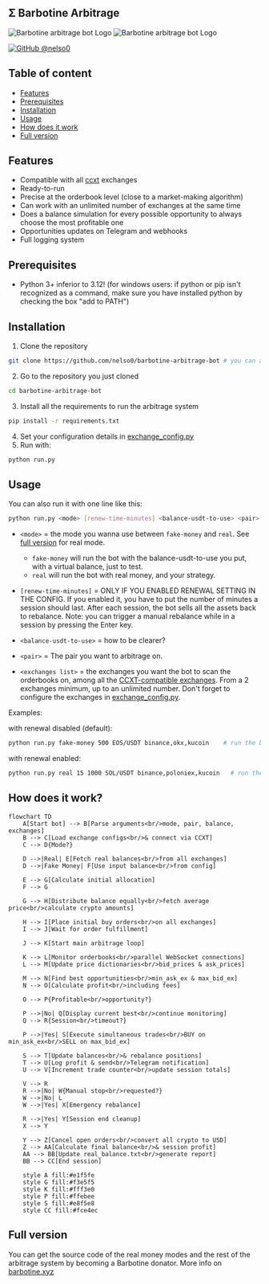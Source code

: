 ## Σ Barbotine Arbitrage
<p align="left">
  <img alt="Barbotine arbitrage bot Logo" height="auto" src="https://i.ibb.co/cgdP6rL/Capture-d-e-cran-2024-07-28-a-15-39-40.png">
  <img alt="Barbotine arbitrage bot Logo" height="auto" src="https://i.ibb.co/wSmHNm8/image.png">
</p>

[![GitHub @nelso0](https://img.shields.io/github/followers/nelso0?label=follow&style=social)](https://github.com/nelso0)

## Table of content
* [Features](#features)
* [Prerequisites](#prerequis)
* [Installation](#installation)
* [Usage](#usage)
* [How does it work](#how)
* [Full version](#full-version)

<a name="features"/>
 
## Features

* Compatible with all [ccxt](https://github.com/ccxt/ccxt) exchanges
* Ready-to-run
* Precise at the orderbook level (close to a market-making algorithm)
* Can work with an unlimited number of exchanges at the same time
* Does a balance simulation for every possible opportunity to always choose the most profitable one
* Opportunities updates on Telegram and webhooks
* Full logging system

<a name="prerequis"/>
 
## Prerequisites

* Python 3+ inferior to 3.12! (for windows users: if python or pip isn't recognized as a command, make sure you have installed python by checking the box "add to PATH")

<a name="installation"/>
 
## Installation

1. Clone the repository 
```sh
git clone https://github.com/nelso0/barbotine-arbitrage-bot # you can also download the zip file
```
2. Go to the repository you just cloned
```sh
cd barbotine-arbitrage-bot
```
3. Install all the requirements to run the arbitrage system
```sh
pip install -r requirements.txt
```
4. Set your configuration details in [exchange_config.py](exchange_config.py)
5. Run with:
```sh
python run.py
```

<a name="usage"/>
 
## Usage

You can also run it with one line like this:

```sh
python run.py <mode> [renew-time-minutes] <balance-usdt-to-use> <pair> <exchanges list separated by commas (no space!)>
```


* ```<mode>``` = the mode you wanna use between ```fake-money``` and ```real```. See [full version](#full-version) for real mode. 
  
  * ```fake-money``` will run the bot with the balance-usdt-to-use you put, with a virtual balance, just to test.
  * ```real``` will run the bot with real money, and your strategy.
  
* ```[renew-time-minutes]``` = ONLY IF YOU ENABLED RENEWAL SETTING IN THE CONFIG. If you enabled it, you have to put the number of minutes a session should last. After each session, the bot sells all the assets back to rebalance. Note: you can trigger a manual rebalance while in a session by pressing the Enter key.

* ```<balance-usdt-to-use>``` = how to be clearer? 

* ```<pair>``` = The pair you want to arbitrage on.

* ```<exchanges list>``` = the exchanges you want the bot to scan the orderbooks on, among all the [CCXT-compatible exchanges](https://github.com/ccxt/ccxt). From a 2 exchanges minimum, up to an unlimited number. Don't forget to configure the exchanges in [exchange_config.py](exchange_config.py).

Examples:

with renewal disabled (default):
```sh
python run.py fake-money 500 EOS/USDT binance,okx,kucoin    # run the bot with 500 USDT and rebalance every 15 minutes, with binance okx and kucoin
```
with renewal enabled:
```sh
python run.py real 15 1000 SOL/USDT binance,poloniex,kucoin   # run the bot with 1000 USDT on binance phemex and bybit on SOL/USDT, and rebalance every 15 minutes.
```

<a name="how"/>

## How does it work?

```mermaid
flowchart TD
    A[Start bot] --> B[Parse arguments<br/>mode, pair, balance, exchanges]
    B --> C[Load exchange configs<br/>& connect via CCXT]
    C --> D{Mode?}
    
    D -->|Real| E[Fetch real balances<br/>from all exchanges]
    D -->|Fake Money| F[Use input balance<br/>from config]
    
    E --> G[Calculate initial allocation]
    F --> G
    
    G --> H[Distribute balance equally<br/>fetch average price<br/>calculate crypto amounts]
    
    H --> I[Place initial buy orders<br/>on all exchanges]
    I --> J[Wait for order fulfillment]
    
    J --> K[Start main arbitrage loop]
    
    K --> L[Monitor orderbooks<br/>parallel WebSocket connections]
    L --> M[Update price dictionaries<br/>bid_prices & ask_prices]
    
    M --> N[Find best opportunities<br/>min_ask_ex & max_bid_ex]
    N --> O[Calculate profit<br/>including fees]
    
    O --> P{Profitable<br/>opportunity?}
    
    P -->|No| Q[Display current best<br/>continue monitoring]
    Q --> R{Session<br/>timeout?}
    
    P -->|Yes| S[Execute simultaneous trades<br/>BUY on min_ask_ex<br/>SELL on max_bid_ex]
    
    S --> T[Update balances<br/>& rebalance positions]
    T --> U[Log profit & send<br/>Telegram notification]
    U --> V[Increment trade counter<br/>update session totals]
    
    V --> R
    R -->|No| W{Manual stop<br/>requested?}
    W -->|No| L
    W -->|Yes| X[Emergency rebalance]
    
    R -->|Yes| Y[Session end cleanup]
    X --> Y
    
    Y --> Z[Cancel open orders<br/>convert all crypto to USD]
    Z --> AA[Calculate final balance<br/>& session profit]
    AA --> BB[Update real_balance.txt<br/>generate report]
    BB --> CC[End session]
    
    style A fill:#e1f5fe
    style G fill:#f3e5f5
    style K fill:#fff3e0
    style P fill:#ffebee
    style S fill:#e8f5e8
    style CC fill:#fce4ec
```

<a name="full-version"/>

## Full version

You can get the source code of the real money modes and the rest of the arbitrage system by becoming a Barbotine donator. More info on [barbotine.xyz](https://barbotine.xyz)
